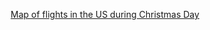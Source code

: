 <div align=center>

 [Map of flights in the US during Christmas Day](https://jvu11.github.io/Vu_Jonathan_ART2210/Projects/Final/p5/Final.html)
     